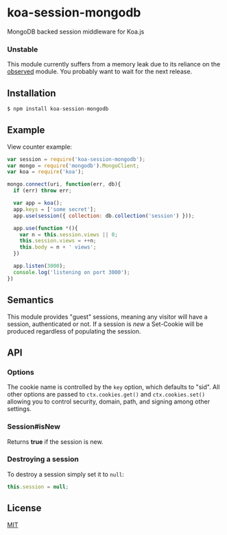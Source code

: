 # koa-session-mongodb

MongoDB backed session middleware for Koa.js

### Unstable

This module currently suffers from a memory leak due to its reliance on the [observed](https://github.com/aheckmann/observed/issues/9) module. You probably want to wait for the next release.

## Installation

```js
$ npm install koa-session-mongodb
```

## Example

View counter example:

```js
var session = require('koa-session-mongodb');
var mongo = require('mongodb').MongoClient;
var koa = require('koa');

mongo.connect(uri, function(err, db){
  if (err) throw err;

  var app = koa();
  app.keys = ['some secret'];
  app.use(session({ collection: db.collection('session') }));

  app.use(function *(){
    var n = this.session.views || 0;
    this.session.views = ++n;
    this.body = n + ' views';
  })

  app.listen(3000);
  console.log('listening on port 3000');
})
```

## Semantics

This module provides "guest" sessions, meaning any visitor will have a session,
authenticated or not. If a session is _new_ a Set-Cookie will be produced regardless
of populating the session.

## API

### Options

The cookie name is controlled by the `key` option, which defaults
to "sid". All other options are passed to `ctx.cookies.get()` and
`ctx.cookies.set()` allowing you to control security, domain, path,
and signing among other settings.

### Session#isNew

Returns __true__ if the session is new.

### Destroying a session

To destroy a session simply set it to `null`:

```js
this.session = null;
```

## License

[MIT](https://github.com/aheckmann/koa-session-mongodb/blob/master/LICENSE)
